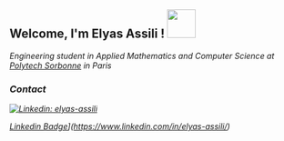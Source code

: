 <h2> Welcome, I'm Elyas Assili ! <img src="https://media.giphy.com/media/UQDSBzfyiBKvgFcSTw/giphy.gif"  width="50"></h2>
<p><em>Engineering student in Applied Mathematics and Computer Science at <a href="https://www.polytech.sorbonne-universite.fr/">Polytech Sorbonne</a> in Paris

 ### Contact
  [![Linkedin: elyas-assili](https://img.shields.io/badge/-elyas-assili-blue?style=flat-square&logo=Linkedin&logoColor=white&link=https://www.linkedin.com/in/elyas-assili/)](www.linkedin.com/in/elyas-assili/)

  [Linkedin Badge](https://img.shields.io/badge/-elyasassili-blue?style=flat-square&logo=Linkedin&logoColor=white&link=https://www.linkedin.com/in/elyas-assili/)](https://www.linkedin.com/in/elyas-assili/)
 
 
  
  
 
  
  
  
  
  
  
  
  
  
  
  
  <!--
**elyas-elyas/elyas-elyas** is a ✨ _special_ ✨ repository because its `README.md` (this file) appears on your GitHub profile.

Here are some ideas to get you started:

- 🔭 I’m currently working on ...
- 🌱 I’m currently learning ...
- 👯 I’m looking to collaborate on ...
- 🤔 I’m looking for help with ...
- 💬 Ask me about ...
- 📫 How to reach me: ...
- 😄 Pronouns: ...
- ⚡ Fun fact: ...
-->

  
